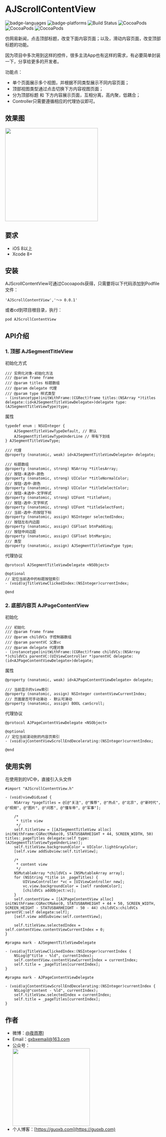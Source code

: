 # AJScrollContentView

![badge-languages](https://img.shields.io/badge/language-ObjC-orange.svg) ![badge-platforms](https://img.shields.io/badge/platforms-iOS8-lightgrey.svg) ![Build Status](https://travis-ci.org/shunFSKi/FSScrollContentView.svg?branch=master) ![CocoaPods](https://img.shields.io/cocoapods/v/AJScrollContentView.svg) ![CocoaPods](https://img.shields.io/cocoapods/dt/FSScrollContentView.svg) ![CocoaPods](https://img.shields.io/cocoapods/l/FSScrollContentView.svg)

仿网易新闻，点击顶部标题，改变下面内容页面；以及，滑动内容页面，改变顶部标题的功能。

因为项目中多次用到这样的控件，很多主流App也有这样的需求，有必要简单封装一下，分享给更多的开发者。

功能点：

* 单个页面展示多个视图，并根据不同类型展示不同内容页面；
* 顶部视图类型通过点击切换下方内容视图页面；
* 分为顶部标题 和 下方内容展示页面，互相分离，高内聚，低耦合；
* Controller只需要遵循相应的代理协议即可。

## 效果图

<img src="https://raw.githubusercontent.com/guoxiaobo-aj/ImageResources/master/aj_scroll_contentview.gif" style="width: 300px;">

## 要求

* iOS 8以上
* Xcode 8+

## 安装

AJScrollContentView可通过Cocoapods获得，只需要将以下代码添加到Podfile文件：

`'AJScrollContentView','〜> 0.0.1'`

或者cd到项目根目录，执行：

`pod AJScrollContentView`

## API介绍

### 1. 顶部 AJSegmentTitleView

初始化方式

```
/// 实例化对象-初始化方法
/// @param frame frame
/// @param titles 标题数组
/// @param delegate 代理
/// @param type 样式类型
- (instancetype)initWithFrame:(CGRect)frame titles:(NSArray *)titles delegate:(id<AJSegmentTitleViewDelegate>)delegate type:(AJSegmentTitleViewType)type;
```

属性

```
typedef enum : NSUInteger {
    AJSegmentTitleViewTypeDefault, // 默认
    AJSegmentTitleViewTypeUnderLine // 带有下划线
} AJSegmentTitleViewType;

/// 代理
@property (nonatomic, weak) id<AJSegmentTitleViewDelegate> delegate;

/// 标题数组
@property (nonatomic, strong) NSArray *titlesArray;
/// 按钮-未选中-颜色
@property (nonatomic, strong) UIColor *titleNormalColor;
/// 按钮-选中-颜色
@property (nonatomic, strong) UIColor *titleSelectColor;
/// 按钮-未选中-文字样式
@property (nonatomic, strong) UIFont *titleFont;
/// 按钮-选中-文字样式
@property (nonatomic, strong) UIFont *titleSelectFont;
/// 当前-选中-的按钮下标
@property (nonatomic, assign) NSInteger selectedIndex;
/// 按钮左右内边距
@property (nonatomic, assign) CGFloat btnPadding;
/// 按钮中间边距
@property (nonatomic, assign) CGFloat btnMargin;
/// 类型
@property (nonatomic, assign) AJSegmentTitleViewType type;
```

代理协议

```
@protocol AJSegmentTitleViewDelegate <NSObject>

@optional
// 定位当前选中的标题按钮索引
- (void)ajTitleViewClickedIndex:(NSInteger)currentIndex;

@end
```

### 2. 底部内容页 AJPageContentView

初始化

```
/// 初始化
/// @param frame frame
/// @param childVCs 子控制器数组
/// @param parentVC 父类vc
/// @param delegate 代理对象
- (instancetype)initWithFrame:(CGRect)frame childVCs:(NSArray *)childVCs parentVC:(UIViewController *)parentVC delegate:(id<AJPageContentViewDelegate>)delegate;
```

属性

```
@property (nonatomic, weak) id<AJPageContentViewDelegate> delegate;

/// 当前显示的view索引
@property (nonatomic, assign) NSInteger contentViewCurrentIndex;
/// 页面是否可手动滑动 - 默认可滑动
@property (nonatomic, assign) BOOL canScroll;
```

代理协议

```
@protocol AJPageContentViewDelegate <NSObject>

@optional
// 定位当前滚动到的内容页索引
- (void)ajContentViewScrollEndDecelerating:(NSInteger)currentIndex;

@end
```

## 使用实例

在使用到的VC中，直接引入头文件

`#import "AJScrollContentView.h"`

```
- (void)viewDidLoad {
	NSArray *pageTitles = @[@"关注", @"推荐", @"热点", @"北京", @"新时代", @"视频", @"图片", @"问答", @"懂车帝", @"军事"];
	
	/*
	 * title view
	 */
	self.titleView = [[AJSegmentTitleView alloc] initWithFrame:CGRectMake(0, STATUSBARHEIGHT + 44, SCREEN_WIDTH, 50) titles:_pageTitles delegate:self type:(AJSegmentTitleViewTypeUnderLine)];
	self.titleView.backgroundColor = UIColor.lightGrayColor;
	[self.view addSubview:self.titleView];
	    
	/*
	 * content view
	 */
	NSMutableArray *childVCs = [NSMutableArray array];
	for (NSString *title in _pageTitles) {
	    UIViewController *vc = [UIViewController new];
	    vc.view.backgroundColor = [self randomColor];
	    [childVCs addObject:vc];
	}
	self.contentView = [[AJPageContentView alloc] initWithFrame:CGRectMake(0, STATUSBARHEIGHT + 44 + 50, SCREEN_WIDTH, SCREEN_HEIGHT - STATUSBARHEIGHT - 50 - 44) childVCs:childVCs parentVC:self delegate:self];
	[self.view addSubview:self.contentView];
	    
	self.titleView.selectedIndex = self.contentView.contentViewCurrentIndex = 0;
}

#pragma mark - AJSegmentTitleViewDelegate

- (void)ajTitleViewClickedIndex:(NSInteger)currentIndex {
    NSLog(@"title - %ld", currentIndex);
    self.contentView.contentViewCurrentIndex = currentIndex;
    self.title = _pageTitles[currentIndex];
}

#pragma mark - AJPageContentViewDelegate

- (void)ajContentViewScrollEndDecelerating:(NSInteger)currentIndex {
    NSLog(@"content - %ld", currentIndex);
    self.titleView.selectedIndex = currentIndex;
    self.title = _pageTitles[currentIndex];
}
```

## 作者

* 微博：[@夜雨寒I](https://weibo.com/p/1005055104640336)
* Email：gxbxemail@163.com
* 公众号：<img src="https://raw.githubusercontent.com/guoxiaobo-aj/ImageResources/master/wechat-qcode.png" style="width: 250px; display: block;">
* 个人博客：[https://guoxb.com](https://guoxb.com)
